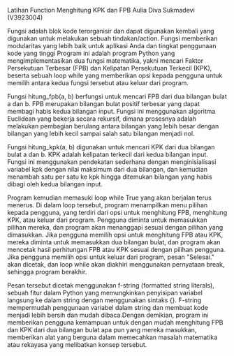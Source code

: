 Latihan Function Menghitung KPK dan FPB Aulia Diva Sukmadevi (V3923004)

Fungsi adalah blok kode terorganisir dan dapat digunakan kembali yang digunakan untuk
melakukan sebuah tindakan/action. Fungsi memberikan modularitas yang lebih baik untuk aplikasi
Anda dan tingkat penggunaan kode yang tinggi Program ini adalah program Python yang mengimplementasikan dua fungsi matematika, yakni mencari Faktor Persekutuan Terbesar (FPB) dan Kelipatan Persekutuan Terkecil (KPK), beserta sebuah loop while yang memberikan opsi kepada pengguna untuk memilih antara kedua fungsi tersebut atau keluar dari program.

Fungsi hitung_fpb(a, b) berfungsi untuk mencari FPB dari dua bilangan bulat a dan b. FPB merupakan bilangan bulat positif terbesar yang dapat membagi habis kedua bilangan input. Fungsi ini menggunakan algoritma Euclidean yang bekerja secara rekursif, dimana prosesnya adalah melakukan pembagian berulang antara bilangan yang lebih besar dengan bilangan yang lebih kecil sampai salah satu bilangan menjadi nol.

Fungsi hitung_kpk(a, b) digunakan untuk mencari KPK dari dua bilangan bulat a dan b. KPK adalah kelipatan terkecil dari kedua bilangan input. Fungsi ini menggunakan pendekatan sederhana dengan menginisialisasi variabel kpk dengan nilai maksimum dari dua bilangan, dan kemudian menambah satu per satu ke kpk hingga ditemukan bilangan yang habis dibagi oleh kedua bilangan input.

Program kemudian memasuki loop while True yang akan berjalan terus menerus. Di dalam loop tersebut, program menampilkan menu pilihan kepada pengguna, yang terdiri dari opsi untuk menghitung FPB, menghitung KPK, atau keluar dari program. Pengguna diminta untuk memasukkan pilihan mereka, dan program akan menanggapi sesuai dengan pilihan yang dimasukkan. Jika pengguna memilih opsi untuk menghitung FPB atau KPK, mereka diminta untuk memasukkan dua bilangan bulat, dan program akan mencetak hasil perhitungan FPB atau KPK sesuai dengan pilihan pengguna. Jika pengguna memilih opsi untuk keluar dari program, pesan "Selesai." akan dicetak, dan loop while akan diakhiri menggunakan pernyataan break, sehingga program berakhir.

Pesan tersebut dicetak menggunakan f-string (formatted string literals), sebuah fitur dalam Python yang memungkinkan penyisipan variabel langsung ke dalam string dengan menggunakan sintaks {}. F-string mempermudah penggunaan variabel dalam string dan membuat kode menjadi lebih bersih dan mudah dibaca.Dengan demikian, program ini memberikan pengguna kemampuan untuk dengan mudah menghitung FPB dan KPK dari dua bilangan bulat apa pun yang mereka masukkan, memberikan alat yang berguna dalam memecahkan masalah matematika atau rekayasa yang melibatkan konsep tersebut.




